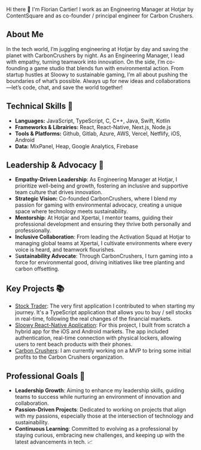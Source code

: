 Hi there 👋 I'm Florian Cartier! I work as an Engineering Manager at Hotjar by ContentSquare and as co-founder / principal engineer for Carbon Crushers.

## About Me
In the tech world, I’m juggling engineering at Hotjar by day and saving the planet with CarbonCrushers by night. As an Engineering Manager, I lead with empathy, turning teamwork into innovation. On the side, I’m co-founding a game studio that blends fun with environmental action. From startup hustles at Sloowy to sustainable gaming, I’m all about pushing the boundaries of what’s possible. Always up for new ideas and collaborations—let’s code, chat, and save the world together!

## Technical Skills 🔧
- **Languages:** JavaScript, TypeScript, C, C++, Java, Swift, Kotlin
- **Frameworks & Librairies:** React, React-Native, Next.js, Node.js
- **Tools & Platforms:** Github, Gitlab, Azure, AWS, Vercel, Netflify, iOS, Android
- **Data:** MixPanel, Heap, Google Analytics, Firebase

## Leadership & Advocacy 🌟
- **Empathy-Driven Leadership**: As Engineering Manager at Hotjar, I prioritize well-being and growth, fostering an inclusive and supportive team culture that drives innovation.
- **Strategic Vision:** Co-founded CarbonCrushers, where I blend my passion for gaming with environmental advocacy, creating a unique space where technology meets sustainability.
- **Mentorship**: At Hotjar and Xpertai, I mentor teams, guiding their professional development and ensuring they thrive both personally and professionally.
- **Inclusive Collaboration**: From leading the Activation Squad at Hotjar to managing global teams at Xpertai, I cultivate environments where every voice is heard, and teamwork flourishes.
- S**ustainability Advocate**: Through CarbonCrushers, I turn gaming into a force for environmental good, driving initiatives like tree planting and carbon offsetting.

## Key Projects 📚
- [Stock Trader](https://github.com/FCartier/stock-trader-v2): The very first application I contributed to when starting my journey. It's a TypeScript application that allows you to buy / sell stocks in real-time, following the real changes of the financial markets.
- [Sloowy React-Native Application](https://github.com/Sloowy-App/react-native-app): For this project, I built from scratch a hybrid app for the iOS and Android markets. The app included authentication, real-time connection with physical lockers, allowing users to rent beach products with their phones.
- [Carbon Crushers](https://github.com/CarbonCrushers): I am currently working on a MVP to bring some initial profits to the Carbon Crushers organization.

## Professional Goals 🚀
- **Leadership Growth**: Aiming to enhance my leadership skills, guiding teams to success while nurturing an environment of innovation and collaboration.
- **Passion-Driven Projects**: Dedicated to working on projects that align with my passions, especially those at the intersection of technology and sustainability.
- **Continuous Learning**: Committed to evolving as a professional by staying curious, embracing new challenges, and keeping up with the latest advancements in tech. 📈
<!--
**FCartier/FCartier** is a ✨ _special_ ✨ repository because its `README.md` (this file) appears on your GitHub profile.

Here are some ideas to get you started:

- 🔭 I’m currently working on ...
- 🌱 I’m currently learning ...
- 👯 I’m looking to collaborate on ...
- 🤔 I’m looking for help with ...
- 💬 Ask me about ...
- 📫 How to reach me: ...
- 😄 Pronouns: ...
- ⚡ Fun fact: ...
-->
